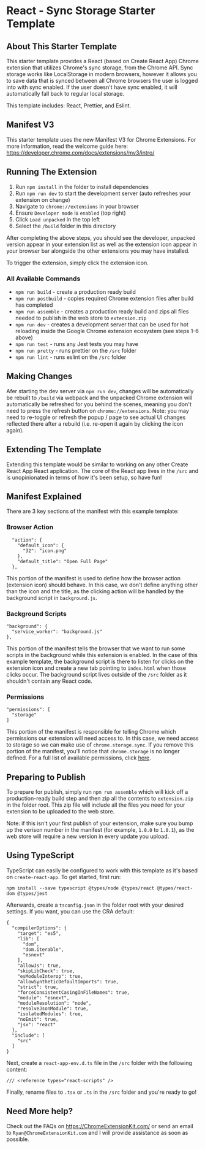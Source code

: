 # React - Sync Storage Starter Template

## About This Starter Template

This starter template provides a React (based on Create React App) Chrome extension that utilizes Chrome's sync storage, from the Chrome API. Sync storage works like LocalStorage in modern browsers, however it allows you to save data that is synced between all Chrome browsers the user is logged into with sync enabled. If the user doesn't have sync enabled, it will automatically fall back to regular local storage.

This template includes: React, Prettier, and Eslint.

## Manifest V3

This starter template uses the new Manifest V3 for Chrome Extensions. For more information, read the welcome guide here: https://developer.chrome.com/docs/extensions/mv3/intro/

## Running The Extension

1. Run `npm install` in the folder to install dependencies
2. Run `npm run dev` to start the development server (auto refreshes your extension on change)
3. Navigate to `chrome://extensions` in your browser
4. Ensure `Developer mode` is `enabled` (top right)
5. Click `Load unpacked` in the top left
6. Select the `/build` folder in this directory

After completing the above steps, you should see the developer, unpacked version appear in your extension list as well as the extension icon appear in your browser bar alongside the other extensions you may have installed.

To trigger the extension, simply click the extension icon.

### All Available Commands

- `npm run build` - create a production ready build
- `npm run postbuild` - copies required Chrome extension files after build has completed
- `npm run assemble` - creates a production ready build and zips all files needed to publish in the web store to `extension.zip`
- `npm run dev` - creates a development server that can be used for hot reloading inside the Google Chrome extension ecosystem (see steps 1-6 above)
- `npm run test` - runs any Jest tests you may have
- `npm run pretty` - runs prettier on the `/src` folder
- `npm run lint` - runs eslint on the `/src` folder

## Making Changes

Afer starting the dev server via `npm run dev`, changes will be automatically be rebuilt to `/build` via webpack and the unpacked Chrome extension will automatically be refreshed for you behind the scenes, meaning you don't need to press the refresh button on `chrome://extensions`. Note: you may need to re-toggle or refresh the popup / page to see actual UI changes reflected there after a rebuild (i.e. re-open it again by clicking the icon again).

## Extending The Template

Extending this template would be similar to working on any other Create React App React application. The core of the React app lives in the `/src` and is unopinionated in terms of how it's been setup, so have fun!

## Manifest Explained

There are 3 key sections of the manifest with this example template:

### Browser Action

```
  "action": {
    "default_icon": {
      "32": "icon.png"
    },
    "default_title": "Open Full Page"
  },
```

This portion of the manifest is used to define how the browser action (extension icon) should behave. In this case, we don't define anything other than the icon and the title, as the clicking action will be handled by the background script in `background.js`.

### Background Scripts

```
"background": {
  "service_worker": "background.js"
},
```

This portion of the manifest tells the browser that we want to run some scripts in the background while this extension is enabled. In the case of this example template, the background script is there to listen for clicks on the extension icon and create a new tab pointing to `index.html` when those clicks occur. The background script lives outside of the `/src` folder as it shouldn't contain any React code.

### Permissions

```
"permissions": [
  "storage"
]
```

This portion of the manifest is responsible for telling Chrome which permissions our extension will need access to. In this case, we need access to storage so we can make use of `chrome.storage.sync`. If you remove this portion of the manifest, you'll notice that `chrome.storage` is no longer defined. For a full list of available permissions, click [here](https://developer.chrome.com/extensions/declare_permissions).

## Preparing to Publish

To prepare for publish, simply run `npm run assemble` which will kick off a production-ready build step and then zip all the contents to `extension.zip` in the folder root. This zip file will include all the files you need for your extension to be uploaded to the web store.

Note: if this isn't your first publish of your extension, make sure you bump up the verison number in the manifest (for example, `1.0.0` to `1.0.1`), as the web store will require a new version in every update you upload.

## Using TypeScript

TypeScript can easily be configured to work with this template as it's based on `create-react-app`. To get started, first run:

```
npm install --save typescript @types/node @types/react @types/react-dom @types/jest
```

Afterwards, create a `tsconfig.json` in the folder root with your desired settings. If you want, you can use the CRA default:

```
{
  "compilerOptions": {
    "target": "es5",
    "lib": [
      "dom",
      "dom.iterable",
      "esnext"
    ],
    "allowJs": true,
    "skipLibCheck": true,
    "esModuleInterop": true,
    "allowSyntheticDefaultImports": true,
    "strict": true,
    "forceConsistentCasingInFileNames": true,
    "module": "esnext",
    "moduleResolution": "node",
    "resolveJsonModule": true,
    "isolatedModules": true,
    "noEmit": true,
    "jsx": "react"
  },
  "include": [
    "src"
  ]
}
```

Next, create a `react-app-env.d.ts` file in the `/src` folder with the following content:

```
/// <reference types="react-scripts" />
```

Finally, rename files to `.tsx` or `.ts` in the `/src` folder and you're ready to go!

## Need More help?

Check out the FAQs on https://ChromeExtensionKit.com/ or send an email to `Ryan@ChromeExtensionKit.com` and I will provide assistance as soon as possible.
